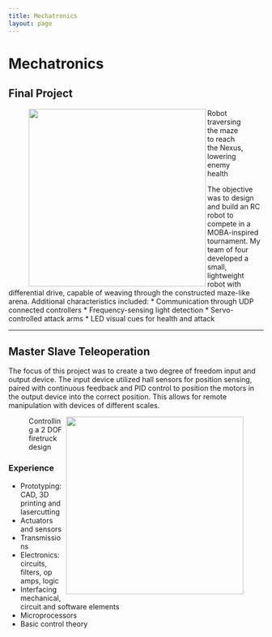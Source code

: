 ```yaml
---
title: Mechatronics
layout: page
---
```

# Mechatronics

## Final Project
<figure>
<img align="left" height="350" src="https://github.com/susan-z/susan-z.github.io/blob/master/img/mechatronicsGif.gif?raw=true"/>
<figcaption> Robot traversing the maze to reach the Nexus, lowering enemy health </figcaption>
</figure>
The objective was to design and build an RC robot to compete in a MOBA-inspired tournament. My team of four developed a small, lightweight robot with differential drive, capable of weaving through the constructed maze-like arena. Additional characteristics included:
* Communication through UDP connected controllers
* Frequency-sensing light detection
* Servo-controlled attack arms
* LED visual cues for health and attack

---
## Master Slave Teleoperation
The focus of this project was to create a two degree of freedom input and output device. The input device utilized hall sensors for position sensing, paired with continuous feedback and PID control to position the motors in the output device into the correct position. This allows for remote manipulation with devices of different scales.
<figure>
<img align="right" height="350" src="https://github.com/susan-z/susan-z.github.io/blob/master/img/waldoGif.gif?raw=true"/>
<figcaption> Controlling a 2 DOF firetruck design </figcaption>
</figure>

### Experience
* Prototyping: CAD, 3D printing and lasercutting
* Actuators and sensors
* Transmissions
* Electronics: circuits, filters, op amps, logic
* Interfacing mechanical, circuit and software elements
* Microprocessors
* Basic control theory
